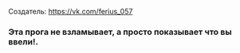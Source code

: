 Создатель: https://vk.com/ferius_057
<h3>Эта прога не взламывает, а просто показывает что вы ввели!.</h3>
